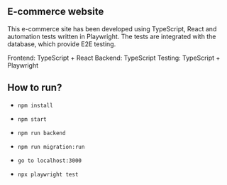 ## E-commerce website

This e-commerce site has been developed using TypeScript, React and automation tests written in Playwright.
The tests are integrated with the database, which provide E2E testing.

Frontend: TypeScript + React
Backend: TypeScript
Testing: TypeScript + Playwright

## How to run?
* `npm install`

* `npm start`

* `npm run backend`

* `npm run migration:run`

* `go to localhost:3000`

* `npx playwright test`